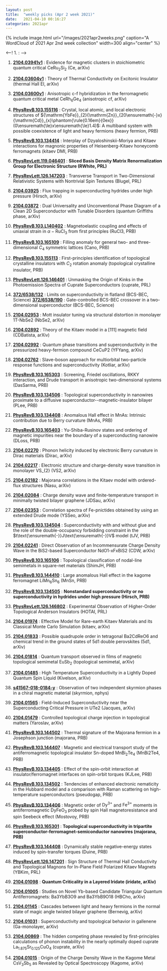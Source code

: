 ```yaml
---
layout: post
title:  "weekly picks (Apr 2 week 2021)"
date:   2021-04-10 00:16:27
categories: 2021apr
---
```


{% include image.html url="/images/2021apr2weeks.png" caption="A WordCloud of 2021 Apr 2nd week collection" width=300 align="center" %}


<--! 1. **[]()** : -->


1. **[2104.03941v1](https://arxiv.org/abs/2104.03941v1)** : Evidence for magnetic clusters in stoichiometric quantum critical CeRu$_2$Si$_2$ (Ce, arXiv)

1. **[2104.03604v1](https://arxiv.org/abs/2104.03604v1)** : Theory of Thermal Conductivity on Excitonic Insulator (thermal Hall EI, arXiv)

1. **[2104.03600v1](https://arxiv.org/abs/2104.03600v1)** : Anisotropic c-f hybridization in the ferromagnetic quantum critical metal CeRh$_6$Ge$_4$ (anisotropic cf, arXiv)

1. **[PhysRevB.103.155116](https://link.aps.org/doi/10.1103/PhysRevB.103.155116)** : Crystal, local atomic, and local electronic structures of ${\mathrm{YbFe}}_{2}{\mathrm{Zn}}_{20\ensuremath{-}x}{\mathrm{Cd}}_{x}\phantom{\rule{0.16em}{0ex}}(0\ensuremath{\le}x\ensuremath{\le}1.4)$: A multiband system with possible coexistence of light and heavy fermions (heavy fermion, PRB)

1. **[PhysRevB.103.134414](https://link.aps.org/doi/10.1103/PhysRevB.103.134414)** : Interplay of Dzyaloshinskii-Moriya and Kitaev interactions for magnonic properties of Heisenberg-Kitaev honeycomb ferromagnets (kitaev DMI, PRB)

1. **[PhysRevLett.119.046401](https://link.aps.org/doi/10.1103/PhysRevLett.119.046401)** : **Sliced Basis Density Matrix Renormalization Group for Electronic Structure (RWhite, PRL)**

1. **[PhysRevLett.126.147203](https://link.aps.org/doi/10.1103/PhysRevLett.126.147203)** : Transverse Transport in Two-Dimensional Relativistic Systems with Nontrivial Spin Textures (Blugel, PRL)


1. **[2104.03925](http://arxiv.org/abs/2104.03925)** : Flux trapping in superconducting hydrides under high pressure (Hirsch, arXiv)


1. **[2104.03872](http://arxiv.org/abs/2104.03872)** : Dual Universality and Unconventional Phase Diagram of a Clean 2D Superconductor with Tunable Disorders (quantum Griffiths phase, arXiv)


1. **[PhysRevB.103.L140402](https://link.aps.org/doi/10.1103/PhysRevB.103.L140402)** : Magnetoelastic coupling and effects of uniaxial strain in $\ensuremath{\alpha}\ensuremath{-}{\mathrm{RuCl}}_{3}$ from first principles (RuCl3, PRB)

1. **[PhysRevB.103.165109](https://link.aps.org/doi/10.1103/PhysRevB.103.165109)** : Filling anomaly for general two- and three-dimensional ${C}_{4}$ symmetric lattices (Cano, PRB)

1. **[PhysRevB.103.155113](https://link.aps.org/doi/10.1103/PhysRevB.103.155113)** : First-principles identification of topological crystalline insulators with ${C}_{2}$ rotation anomaly (topological crystalline insulator, PRB)

1. **[PhysRevLett.126.146401](https://link.aps.org/doi/10.1103/PhysRevLett.126.146401)** : Unmasking the Origin of Kinks in the Photoemission Spectra of Cuprate Superconductors (cuprate, PRL)

1. **[372/6538/132](https://science.sciencemag.org/content/372/6538/132)** : Limits on superconductivity in flatland (BCS-BEC, Science) **[372/6538/190](https://science.sciencemag.org/content/372/6538/190)** : Gate-controlled BCS-BEC crossover in a two-dimensional superconductor (BCS-BEC, Science)


1. **[2104.02953](http://arxiv.org/abs/2104.02953)** : Mott insulator tuning via structural distortion in monolayer 1T-NbSe2 (NbSe2, arXiv)

1. **[2104.02892](http://arxiv.org/abs/2104.02892)** : Theory of the Kitaev model in a [111] magnetic field (CDBatista, arXiv)

1. **[2104.02992](http://arxiv.org/abs/2104.02992)** : Quantum phase transitions and superconductivity in the pressurized heavy-fermion compound CeCuP2 (YFYang, arXiv)

1. **[2104.02762](http://arxiv.org/abs/2104.02762)** : Slave-boson approach for multiorbital two-particle response functions and superconductivity (Kotliar, arXiv)

1. **[PhysRevB.103.165303](https://link.aps.org/doi/10.1103/PhysRevB.103.165303)** : Screening, Friedel oscillations, RKKY interaction, and Drude transport in anisotropic two-dimensional systems (DasSarma, PRB)

1. **[PhysRevB.103.134506](https://link.aps.org/doi/10.1103/PhysRevB.103.134506)** : Topological superconductivity in nanowires proximate to a diffusive superconductor--magnetic-insulator bilayer (PLee, PRB)

1. **[PhysRevB.103.134408](https://link.aps.org/doi/10.1103/PhysRevB.103.134408)** : Anomalous Hall effect in MnAs: Intrinsic contribution due to Berry curvature (MnAs, PRB)

1. **[PhysRevB.103.165403](https://link.aps.org/doi/10.1103/PhysRevB.103.165403)** : Yu-Shiba-Rusinov states and ordering of magnetic impurities near the boundary of a superconducting nanowire (DLoss, PRB)


1. **[2104.02270](http://arxiv.org/abs/2104.02270)** : Phonon helicity induced by electronic Berry curvature in Dirac materials (Dirac, arXiv)

1. **[2104.02217](http://arxiv.org/abs/2104.02217)** : Electronic structure and charge-density wave transition in monolayer VS_{2} (VS2, arXiv)

1. **[2104.02182](http://arxiv.org/abs/2104.02182)** : Majorana correlations in the Kitaev model with ordered-flux structures (Nasu, arXiv)

1. **[2104.02084](http://arxiv.org/abs/2104.02084)** : Charge density wave and finite-temperature transport in minimally twisted bilayer graphene (JDSau, arXiv)

1. **[2104.02353](http://arxiv.org/abs/2104.02353)** : Correlation spectra of Fe-pnictides obtained by using an extended Drude mode (YSSeo, arXiv)

1. **[PhysRevB.103.134504](https://link.aps.org/doi/10.1103/PhysRevB.103.134504)** : Superconductivity with and without glue and the role of the double-occupancy forbidding constraint in the $t\text{\ensuremath{-}}J\text{\ensuremath{-}}V$ model (tJV, PRB)

1. **[2104.02241](http://arxiv.org/abs/2104.02241)** : Direct Observation of an Incommensurate Charge Density Wave in the BiS2-based Superconductor NdO1-xFxBiS2 (CDW, arXiv)

1. **[PhysRevB.103.165106](https://link.aps.org/doi/10.1103/PhysRevB.103.165106)** : Topological classification of nodal-line semimetals in square-net materials (ShimJH, PRB)

1. **[PhysRevB.103.144410](https://link.aps.org/doi/10.1103/PhysRevB.103.144410)** : Large anomalous Hall effect in the kagome ferromagnet ${\mathrm{LiMn}}_{6}{\mathrm{Sn}}_{6}$ (MnSn, PRB)

1. **[PhysRevB.103.134505](https://link.aps.org/doi/10.1103/PhysRevB.103.134505)** : **Nonstandard superconductivity or no superconductivity in hydrides under high pressure (Hirsch, PRB)**

1. **[PhysRevLett.126.146802](https://link.aps.org/doi/10.1103/PhysRevLett.126.146802)** : Experimental Observation of Higher-Order Topological Anderson Insulators (HOTAI, PRL)

1. **[2104.01974](http://arxiv.org/abs/2104.01974)** : Effective Model for Rare-earth Kitaev Materials and its Classical Monte Carlo Simulation (kitaev, arXiv)

1. **[2104.01833](http://arxiv.org/abs/2104.01833)** : Possible quadrupole order in tetragonal Ba2CdReO6 and chemical trend in the ground states of 5d1 double perovskites (5d1, arXiv)

1. **[2104.01814](http://arxiv.org/abs/2104.01814)** : Quantum transport observed in films of magnetic topological semimetal EuSb$_2$ (topological semimetal, arXiv)

1. **[2104.01485](http://arxiv.org/abs/2104.01485)** : High Temperature Superconductivity in a Lightly Doped Quantum Spin Liquid (Kivelson, arXiv)

1. **[s41567-018-0184-y](https://www.nature.com/articles/s41567-018-0184-y)** : Observation of two independent skyrmion phases in a chiral magnetic material (skyrmion, nphys)

1. **[2104.01565](http://arxiv.org/abs/2104.01565)** : Field-Induced Superconductivity near the Superconducting Critical Pressure in UTe2 (Jacques, arXiv)

1. **[2104.01479](http://arxiv.org/abs/2104.01479)** : Controlled topological charge injection in topological matters (Yaroslav, arXiv)


1. **[PhysRevB.103.144502](https://link.aps.org/doi/10.1103/PhysRevB.103.144502)** : Thermal signature of the Majorana fermion in a Josephson junction (majorana, PRB)

1. **[PhysRevB.103.144407](https://link.aps.org/doi/10.1103/PhysRevB.103.144407)** : Magnetic and electrical transport study of the antiferromagnetic topological insulator Sn-doped ${\mathrm{MnBi}}_{2}{\mathrm{Te}}_{4}$ (MnBi2Te4, PRB)

1. **[PhysRevB.103.134405](https://link.aps.org/doi/10.1103/PhysRevB.103.134405)** : Effect of the spin-orbit interaction at insulator/ferromagnet interfaces on spin-orbit torques (KJLee, PRB)

1. **[PhysRevB.103.134502](https://link.aps.org/doi/10.1103/PhysRevB.103.134502)** : Tendencies of enhanced electronic nematicity in the Hubbard model and a comparison with Raman scattering on high-temperature superconductors (pseudogap, PRB)

1. **[PhysRevB.103.134406](https://link.aps.org/doi/10.1103/PhysRevB.103.134406)** : Magnetic order of ${\mathrm{Dy}}^{3+}$ and ${\mathrm{Fe}}^{3+}$ moments in antiferromagnetic $\mathrm{Dy}\mathrm{Fe}{\mathrm{O}}_{3}$ probed by spin Hall magnetoresistance and spin Seebeck effect (Mostovoy, PRB)

1. **[PhysRevB.103.165301](https://link.aps.org/doi/10.1103/PhysRevB.103.165301)** : **Topological superconductivity in tripartite superconductor-ferromagnet-semiconductor nanowires (majorana, PRB)**

1. **[PhysRevB.103.144408](https://link.aps.org/doi/10.1103/PhysRevB.103.144408)** : Dynamically stable negative-energy states induced by spin-transfer torques (Duine, PRB)

1. **[PhysRevLett.126.147201](https://link.aps.org/doi/10.1103/PhysRevLett.126.147201)** : Sign Structure of Thermal Hall Conductivity and Topological Magnons for In-Plane Field Polarized Kitaev Magnets (YBKim, PRL)


1. **[2104.01098](http://arxiv.org/abs/2104.01098)** : **Quantum Criticality in a Layered Iridate (iridate, arXiv)**

1. **[2104.01005](http://arxiv.org/abs/2104.01005)** : Studies on Novel Yb-based Candidate Triangular Quantum Antiferromagnets: Ba3YbB3O9 and Ba3YbB9O18 (HBCho, arXiv)

1. **[2104.01145](http://arxiv.org/abs/2104.01145)** : Cascades between light and heavy fermions in the normal state of magic angle twisted bilayer graphene (Bernevig, arXiv)

1. **[2104.01031](http://arxiv.org/abs/2104.01031)** : Superconductivity and topological behavior in gallenene (Ga-monolayer, arXiv)

1. **[2104.00869](http://arxiv.org/abs/2104.00869)** : The hidden competing phase revealed by first-principles calculations of phonon instability in the nearly optimally doped cuprate La$_{1.875}$Sr$_{0.125}$CuO$_4$ (cuprate, arXiv)

1. **[2104.01015](http://arxiv.org/abs/2104.01015)** : Origin of the Charge Density Wave in the Kagome Metal CsV$_{3}$Sb$_{5}$ as Revealed by Optical Spectroscopy (Kagome, arXiv)

